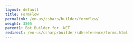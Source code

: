 ```yaml
---
layout: default
title: FormFlow
permalink: /en-us/csharp/builder/formflow/
weight: 3505
parent1: Bot Builder for .NET
redirect: /en-us/csharp/builder/sdkreference/forms.html
---
```

